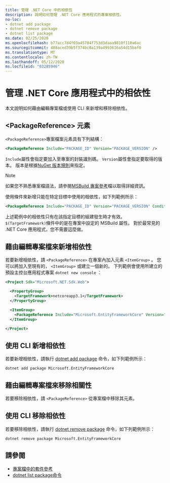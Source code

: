 ```yaml
---
title: 管理 .NET Core 中的相依性
description: 說明如何管理 .NET Core 應用程式的專案相依性。
no-loc:
- dotnet add package
- dotnet remove package
- dotnet list package
ms.date: 02/25/2020
ms.openlocfilehash: b77acc7d4f03a45784f753d3daaa9810f110a6ac
ms.sourcegitcommit: 488aced39b5f374bc0a139a4993616a54d15baf0
ms.translationtype: MT
ms.contentlocale: zh-TW
ms.lasthandoff: 05/12/2020
ms.locfileid: "83205946"
---
```

# <a name="manage-dependencies-in-net-core-applications"></a>管理 .NET Core 應用程式中的相依性

本文說明如何藉由編輯專案檔或使用 CLI 來新增和移除相依性。

## <a name="the-packagereference-element"></a>\<PackageReference> 元素

`<PackageReference>`專案檔案元素具有下列結構：

```xml
<PackageReference Include="PACKAGE_ID" Version="PACKAGE_VERSION" />
```

`Include`屬性會指定要加入至專案的封裝識別碼。 `Version`屬性會指定要取得的版本。 版本是根據[NuGet 版本規則](/nuget/create-packages/dependency-versions#version-ranges)來指定。

> [!NOTE]
> 如果您不熟悉專案檔語法，請參閱[MSBuild 專案參考](/visualstudio/msbuild/msbuild-project-file-schema-reference)檔以取得詳細資訊。

使用條件來新增只能在特定目標中使用的相依性，如下列範例所示：

```xml
<PackageReference Include="PACKAGE_ID" Version="PACKAGE_VERSION" Condition="'$(TargetFramework)' == 'netcoreapp2.1'" />
```

上述範例中的相依性只有在該指定目標的組建發生時才有效。 `$(TargetFramework)`條件中的是在專案中設定的 MSBuild 屬性。 對於最常見的 .NET Core 應用程式，您不需要這麼做。

## <a name="add-a-dependency-by-editing-the-project-file"></a>藉由編輯專案檔來新增相依性

若要新增相依性，請 `<PackageReference>` 在專案內加入元素 `<ItemGroup>` 。 您可以將加入至現有的， `<ItemGroup>` 或建立一個新的。 下列範例會使用所建立的預設主控台應用程式專案 `dotnet new console` ：

```xml
<Project Sdk="Microsoft.NET.Sdk.Web">

  <PropertyGroup>
    <TargetFramework>netcoreapp3.1</TargetFramework>
  </PropertyGroup>

  <ItemGroup>
    <PackageReference Include="Microsoft.EntityFrameworkCore" Version="3.1.2" />
  </ItemGroup>

</Project>
```

## <a name="add-a-dependency-by-using-the-cli"></a>使用 CLI 新增相依性

若要新增相依性，請執行 [dotnet add package](dotnet-add-package.md) 命令，如下列範例所示：

```dotnetcli
dotnet add package Microsoft.EntityFrameworkCore
```

## <a name="remove-a-dependency-by-editing-the-project-file"></a>藉由編輯專案檔來移除相關性

若要移除相依性，請 `<PackageReference>` 從專案檔中移除其元素。

## <a name="remove-a-dependency-by-using-the-cli"></a>使用 CLI 移除相依性

若要移除相依性，請執行 [dotnet remove package](dotnet-remove-package.md) 命令，如下列範例所示：

```dotnetcli
dotnet remove package Microsoft.EntityFrameworkCore
```

## <a name="see-also"></a>請參閱

* [專案檔中的套件參考](../project-sdk/msbuild-props.md#reference-properties-and-items)
* [dotnet list package命令](dotnet-remove-package.md)
